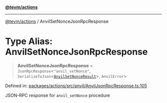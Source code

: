 [**@tevm/actions**](../README.md)

***

[@tevm/actions](../globals.md) / AnvilSetNonceJsonRpcResponse

# Type Alias: AnvilSetNonceJsonRpcResponse

> **AnvilSetNonceJsonRpcResponse** = `JsonRpcResponse`\<`"anvil_setNonce"`, `SerializeToJson`\<[`AnvilSetNonceResult`](AnvilSetNonceResult.md)\>, `AnvilError`\>

Defined in: [packages/actions/src/anvil/AnvilJsonRpcResponse.ts:105](https://github.com/evmts/tevm-monorepo/blob/main/packages/actions/src/anvil/AnvilJsonRpcResponse.ts#L105)

JSON-RPC response for `anvil_setNonce` procedure
